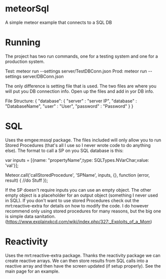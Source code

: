 # meteorSql
 A simple meteor example that connects  to a SQL DB
 
 
 # Running
 The project has two run commands, one for a testing system and one for a production system.
 
 Test: meteor run --settings server/TestDBConn.json
 Prod: meteor run --settings server/DBConn.json
 
 The only difference is setting file that is used.  The two files are where you will put you DB connection info. Open up the files and add in yor DB info.
  
File Structure:
 {
    "database": {
      "server"   : "server IP",
      "database" : "DatabaseName",
      "user"     : "User",
      "password" : "Password"
    }
  }
  
  
# SQL
Uses the emgee:mssql package.  The files included will only allow you to run Stored Procedures (that's all I use so I never wrote code to do anything else).  The format to call a SP on you SQL database is this:

var inputs = [{name: "propertyName",type: SQLTypes.NVarChar,value: 'val'}];

Meteor.call('callStoredProcedure', 'SPName', inputs, {}, function (error, result) {
    //do Stuff
});

If the SP doesn't require inputs you can use an empty object.  The other empty object is a placeholder for an output object (something I never used in SQL).  If you don't want to use stored Procedures check out the mrt:reactive-extra for details on how to modify the code.  I do however recommend only using stored procedures for many reasons, but the big one is simple data sanitation.  (https://www.explainxkcd.com/wiki/index.php/327:_Exploits_of_a_Mom)

# Reactivity
Uses the mrt:reactive-extra package.  Thanks the reactivity package we can create reactive arrays.  We can then store results from SQL calls into a reactive array and then have the screen updated (if setup properly).  See the main page for an example.
